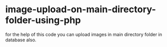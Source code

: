 # image-upload-on-main-directory-folder-using-php
for the help of this code you can upload images in main directory folder in database also.

